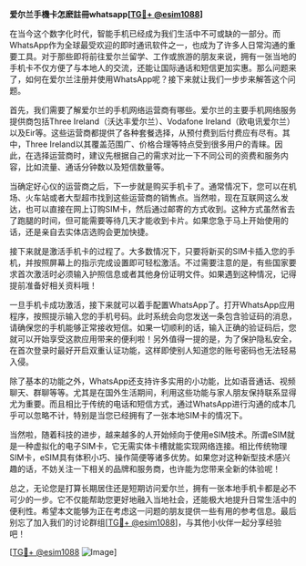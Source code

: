 **爱尔兰手機卡怎麽註冊whatsapp[[TG💪+ @esim1088](https://t.me/s/esim1088)]**

在当今这个数字化时代，智能手机已经成为我们生活中不可或缺的一部分。而WhatsApp作为全球最受欢迎的即时通讯软件之一，也成为了许多人日常沟通的重要工具。对于那些即将前往爱尔兰留学、工作或旅游的朋友来说，拥有一张当地的手机卡不仅方便了与本地人的交流，还能让国际通话和短信更加实惠。那么问题来了，如何在爱尔兰注册并使用WhatsApp呢？接下来就让我们一步步来解答这个问题。

首先，我们需要了解爱尔兰的手机网络运营商有哪些。爱尔兰的主要手机网络服务提供商包括Three Ireland（沃达丰爱尔兰）、Vodafone Ireland（欧电讯爱尔兰）以及Eir等。这些运营商都提供了各种套餐选择，从预付费到后付费应有尽有。其中，Three Ireland以其覆盖范围广、价格合理等特点受到很多用户的青睐。因此，在选择运营商时，建议先根据自己的需求对比一下不同公司的资费和服务内容，比如流量、通话分钟数以及短信数量等。

当确定好心仪的运营商之后，下一步就是购买手机卡了。通常情况下，您可以在机场、火车站或者大型超市找到这些运营商的销售点。当然啦，现在互联网这么发达，也可以直接在网上订购SIM卡，然后通过邮寄的方式收到。这种方式虽然省去了跑腿的时间，但可能需要等待几天才能收到卡片。如果您急于马上开始使用的话，还是亲自去实体店选购会更加快捷。

接下来就是激活手机卡的过程了。大多数情况下，只要将新买的SIM卡插入您的手机，并按照屏幕上的指示完成设置即可轻松激活。不过需要注意的是，有些国家要求首次激活时必须输入护照信息或者其他身份证明文件。如果遇到这种情况，记得提前准备好相关资料哦！

一旦手机卡成功激活，接下来就可以着手配置WhatsApp了。打开WhatsApp应用程序，按照提示输入您的手机号码。此时系统会向您发送一条包含验证码的消息，请确保您的手机能够正常接收短信。如果一切顺利的话，输入正确的验证码后，您就可以开始享受这款应用带来的便利啦！另外值得一提的是，为了保护隐私安全，在首次登录时最好开启双重认证功能，这样即使别人知道您的账号密码也无法轻易入侵。

除了基本的功能之外，WhatsApp还支持许多实用的小功能，比如语音通话、视频聊天、群聊等等。尤其是在国外生活期间，利用这些功能与家人朋友保持联系显得尤为重要。而且相比于传统的电话和短信方式，通过WhatsApp进行沟通的成本几乎可以忽略不计，特别是当您已经拥有了一张本地SIM卡的情况下。

当然啦，随着科技的进步，越来越多的人开始倾向于使用eSIM技术。所谓eSIM就是一种虚拟化的电子SIM卡，它无需实体卡槽就能实现网络连接。相比传统物理SIM卡，eSIM具有体积小巧、操作简便等诸多优势。如果您对这种新型技术感兴趣的话，不妨关注一下相关的品牌和服务商，也许能为您带来全新的体验呢！

总之，无论您是打算长期居住还是短期访问爱尔兰，拥有一张本地手机卡都是必不可少的一步。它不仅能帮助您更好地融入当地社会，还能极大地提升日常生活中的便利性。希望本文能够为正在考虑这一问题的朋友提供一些有用的参考信息。最后别忘了加入我们的讨论群组[[TG💪+ @esim1088](https://t.me/s/esim1088)]，与其他小伙伴一起分享经验吧！

[[TG💪+ @esim1088](https://t.me/s/esim1088) ![Image](https://i.postimg.cc/4NQfJmqS/Snipaste-2025-05-13-00-14-12.png)]